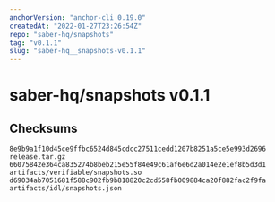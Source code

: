 ```yaml
---
anchorVersion: "anchor-cli 0.19.0"
createdAt: "2022-01-27T23:26:54Z"
repo: "saber-hq/snapshots"
tag: "v0.1.1"
slug: "saber-hq__snapshots-v0.1.1"
---
```

# saber-hq/snapshots v0.1.1
## Checksums
```
8e9b9a1f10d45ce9ffbc6524d845cdcc27511cedd1207b8251a5ce5e993d2696  release.tar.gz
66075842e364ca835274b8beb215e55f84e49c61af6e6d2a014e2e1ef8b5d3d1  artifacts/verifiable/snapshots.so
d69034ab7051681f588c902fb9b818820c2cd558fb009884ca20f882fac2f9fa  artifacts/idl/snapshots.json
```
